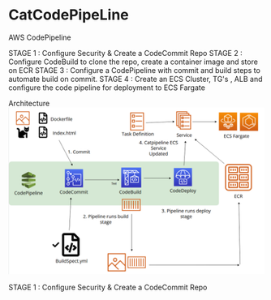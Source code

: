 # CatCodePipeLine
 AWS CodePipeline


STAGE 1 : Configure Security & Create a CodeCommit Repo
STAGE 2 : Configure CodeBuild to clone the repo, create a container image and store on ECR
STAGE 3 : Configure a CodePipeline with commit and build steps to automate build on commit.
STAGE 4 : Create an ECS Cluster, TG's , ALB and configure the code pipeline for deployment to ECS Fargate

Architecture
![Alt text](src/Diagram.PNG)


STAGE 1 : Configure Security & Create a CodeCommit Repo